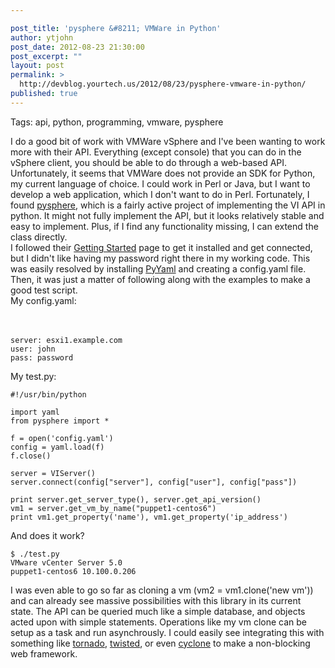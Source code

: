 ```yaml
---

post_title: 'pysphere &#8211; VMWare in Python'
author: ytjohn
post_date: 2012-08-23 21:30:00
post_excerpt: ""
layout: post
permalink: >
  http://devblog.yourtech.us/2012/08/23/pysphere-vmware-in-python/
published: true
---
```

Tags: api, python, programming, vmware, pysphere

I do a good bit of work with VMWare vSphere and I've been wanting to
work more with their API. Everything (except console) that you can do in
the vSphere client, you should be able to do through a web-based API.<br />
Unfortunately, it seems that VMWare does not provide an SDK for Python,
my current language of choice. I could work in Perl or Java, but I want
to develop a web application, which I don't want to do in Perl.
Fortunately, I found <a href="http://code.google.com/p/pysphere/wiki/GettingStarted">pysphere</a>, which is a fairly active project of
implementing the VI API in python. It might not fully implement the API,
but it looks relatively stable and easy to implement. Plus, if I find
any functionality missing, I can extend the class directly.<br />
I followed their <a href="http://code.google.com/p/pysphere/wiki/GettingStarted">Getting Started</a> page to get it installed
and get connected, but I didn't like having my password right there in
my working code. This was easily resolved by installing <a href="http://pyyaml.org/wiki/PyYAML">PyYaml</a> and
creating a config.yaml file. Then, it was just a matter of following
along with the examples to make a good test script.<br />
My config.yaml:  </br></br></br>

<pre><code>server: esxi1.example.com
user: john
pass: password
</code></pre>

My test.py:

<pre><code>#!/usr/bin/python

import yaml
from pysphere import *

f = open('config.yaml')
config = yaml.load(f)
f.close()

server = VIServer()
server.connect(config["server"], config["user"], config["pass"])

print server.get_server_type(), server.get_api_version()
vm1 = server.get_vm_by_name("puppet1-centos6")
print vm1.get_property('name'), vm1.get_property('ip_address')
</code></pre>

And does it work?

<pre><code>$ ./test.py
VMware vCenter Server 5.0
puppet1-centos6 10.100.0.206
</code></pre>

I was even able to go so far as cloning a vm (vm2 = vm1.clone('new vm'))
and can already see massive possibilities with this library in its
current state. The API can be queried much like a simple database, and
objects acted upon with simple statements. Operations like my vm clone
can be setup as a task and run asynchrously. I could easily see
integrating this with something like <a href="http://www.tornadoweb.org/">tornado</a>, <a href="http://twistedmatrix.com/">twisted</a>, or even
<a href="http://cyclone.io/">cyclone</a> to make a non-blocking web framework.
